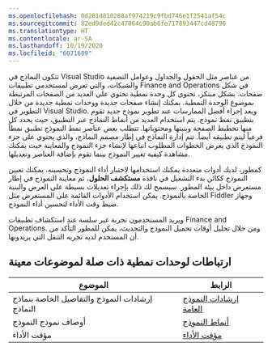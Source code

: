 ```yaml
---
ms.openlocfilehash: 0d281d810288af974219c9fbd746e1f2541af54c
ms.sourcegitcommit: 82ed9ded42c47064c90ab6fe717893447cd48796
ms.translationtype: HT
ms.contentlocale: ar-SA
ms.lasthandoff: 10/19/2020
ms.locfileid: "6071609"
---
```


تتكون النماذج في Visual Studio من عناصر مثل الحقول والجداول وعوامل التصفية والشبكات، والتي تعرض لمستخدمي تطبيقات Finance and Operations في شكل صفحات. بشكل مبتكر، تحتوي كل وحدة نمطية تحتوي على العديد من الصفحات المرتبطة بموضوع الوحدة النمطية. يمكنك إنشاء صفحات جديدة ووحدات نمطية جديدة من خلال التطوير في Visual Studio. ويعد إجراء أفضل الممارسات عند تطوير نموذج جديد تقوم بتطبيق نمط نموذج. يتم استخدام العديد من أنماط النماذج عبر التطبيق، حيث يحدد كل منها تخطيط الصفحة وبنيتها ومحتوياتها. تتطلب بعض عناصر نمط النموذج تطبيق نمطاً فرعياً ليتم تطبيقه أيضاً. تتم إدارة النماذج في إطار مصمم النماذج، والذي يحتوي على جزء النموذج الذي يعرض الخطوات المطلوب اتباعها لإنشاء جزء النموذج والمعاينة حيث يمكنك مشاهدة كيفية تغيير النموذج بينما تقوم بإضافة العناصر وتعديلها.

كمطور، لديك أدوات متعددة يمكنك استخدامها لاختبار أداء النموذج وتحسينه. يمكنك تعيين النموذج ككائن بدء التشغيل في نافذة **مستكشف الحلول**، ثم معاينة النموذج في إطار مستعرض داخل بيئة المطور. سيسمح لك ذلك بإجراء تعديلات بسيطة على العرض والبنية الخاصة بالنموذج. يمكن استخدام الأدوات القائمة على المستعرض مثل Fiddler وجهاز ضبط وقت الأداء لتحسين أداء النموذج.

ويريد المستخدمون تجربة غير سلسة عند استكشاف تطبيقات Finance and Operations. ومن خلال تحليل أوقات تحميل النموذج والتحديث، يمكن للمطور التأكد من أن المستخدم لديه تجربه التنقل التي يريدونها. 



## <a name="links-to-related-modules-and-sites-for-specific-topics"></a>ارتباطات لوحدات نمطية ذات صلة لموضوعات معينة 


| الموضوع | الرابط|
 | ------------- | ------------- |
 |   إرشادات النموذج والتفاصيل الخاصة بنماذج النماذج| [إرشادات النموذج العامة](https://docs.microsoft.com/dynamics365/fin-ops-core/dev-itpro/user-interface/general-form-guidelines)|
 | أوصاف نموذج النموذج | [أنماط النموذج](https://docs.microsoft.com/dynamics365/fin-ops-core/dev-itpro/user-interface/form-styles-patterns)|
| مؤقت الأداء| [مؤقت الأداء](https://docs.microsoft.com/dynamics365/fin-ops-core/dev-itpro/perf-test/performance-timer)|

